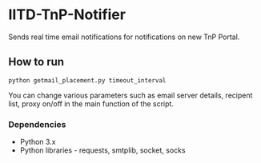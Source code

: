 # IITD-TnP-Notifier
Sends real time email notifications for notifications on new TnP Portal.

## How to run
    python getmail_placement.py timeout_interval
    
You can change various parameters such as email server details, recipent list, proxy on/off in the main function of the script.

### Dependencies
- Python 3.x
- Python libraries - requests, smtplib, socket, socks
